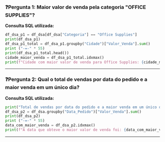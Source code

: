 ### ❓Pergunta 1: Maior valor de venda pela categoria "OFFICE SUPPLIES"? 
**Consulta SQL utilizada:**
```python
df_dsa_p1 = df_dsa[df_dsa["Categoria"] == "Office Supplies"]
print(df_dsa_p1)
df_dsa_p1_total = df_dsa_p1.groupby("Cidade")["Valor_Venda"].sum()
print ("-=-" * 55)
print(df_dsa_p1_total.head())
cidade_maior_venda = df_dsa_p1_total.idxmax()
print(f"Cidade com maior valor de venda para Office Supplies: {cidade_maior_venda}")
```
------------------------------------------------------------------------------------------------------------------------------------
### ❓Pergunta 2: Qual o total de vendas por data do pedido e a maior venda em um único dia?
**Consulta SQL utilizada:**
```python
print("Total de vendas por data do pedido e a maior venda em um único dia:")
df_dsa_p2 = df_dsa.groupby("Data_Pedido")["Valor_Venda"].sum()
print(df_dsa_p2)
print ("-=-" * 55)
data_com_maior_venda = df_dsa_p2.idxmax()
print(f"A data que obteve o maior valor de venda foi: {data_com_maior_venda}")
```
------------------------------------------------------------------------------------------------------------------------------------
